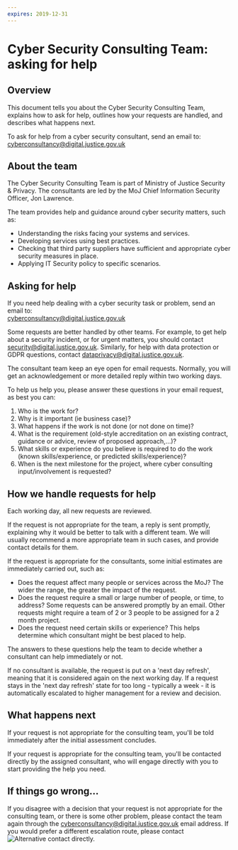 ```yaml
---
expires: 2019-12-31
---
```


# Cyber Security Consulting Team: asking for help

## Overview

This document tells you about the Cyber Security Consulting Team, explains how to ask for help, outlines how your requests are handled, and describes what happens next.

To ask for help from a cyber security consultant, send an email to:<br/>
[cyberconsultancy@digital.justice.gov.uk](mailto:cyberconsultancy@digital.justice.gov.uk)

## About the team

The Cyber Security Consulting Team is part of Ministry of Justice Security & Privacy. The consultants are led by the MoJ Chief Information Security Officer, Jon Lawrence.

The team provides help and guidance around cyber security matters, such as:

- Understanding the risks facing your systems and services.
- Developing services using best practices.
- Checking that third party suppliers have sufficient and appropriate cyber security measures in place.
- Applying IT Security policy to specific scenarios.

## Asking for help

If you need help dealing with a cyber security task or problem, send an email to:<br/>
[cyberconsultancy@digital.justice.gov.uk](mailto:cyberconsultancy@digital.justice.gov.uk)

Some requests are better handled by other teams. For example, to get help about a security incident, or for urgent matters, you should contact [security@digital.justice.gov.uk](mailto:security@digital.justice.gov.uk). Similarly, for help with data protection or GDPR questions, contact [dataprivacy@digital.justice.gov.uk](mailto:dataprivacy@digital.justice.gov.uk).

The consultant team keep an eye open for email requests. Normally, you will get an acknowledgement or more detailed reply within two working days.

To help us help you, please answer these questions in your email request, as best you can:

1.  Who is the work for?
2.  Why is it important (ie business case)?
3.  What happens if the work is not done (or not done on time)?
4.  What is the requirement (old-style accreditation on an existing contract, guidance or advice, review of proposed approach,...)?
5.  What skills or experience do you believe is required to do the work (known skills/experience, or predicted skills/experience)?
6.  When is the next milestone for the project, where cyber consulting input/involvement is requested?

## How we handle requests for help

Each working day, all new requests are reviewed.

If the request is not appropriate for the team, a reply is sent promptly, explaining why it would be better to talk with a different team. We will usually recommend a more appropriate team in such cases, and provide contact details for them.

If the request is appropriate for the consultants, some initial estimates are immediately carried out, such as:

- Does the request affect many people or services across the MoJ? The wider the range, the greater the impact of the request.
- Does the request require a small or large number of people, or time, to address? Some requests can be answered promptly by an email. Other requests might require a team of 2 or 3 people to be assigned for a 2 month project.
- Does the request need certain skills or experience? This helps determine which consultant might be best placed to help.

The answers to these questions help the team to decide whether a consultant can help immediately or not.

If no consultant is available, the request is put on a 'next day refresh', meaning that it is considered again on the next working day. If a request stays in the 'next day refresh' state for too long - typically a week - it is automatically escalated to higher management for a review and decision.

## What happens next

If your request is not appropriate for the consulting team, you'll be told immediately after the initial assessment concludes.

If your request is appropriate for the consulting team, you'll be contacted directly by the assigned consultant, who will engage directly with you to start providing the help you need.

## If things go wrong...

If you disagree with a decision that your request is not appropriate for the consulting team, or there is some other problem, please contact the team again through the [cyberconsultancy@digital.justice.gov.uk](mailto:cyberconsultancy@digital.justice.gov.uk) email address. If you would prefer a different escalation route, please contact <img src="https://s3-eu-west-2.amazonaws.com/intranet-prod-storage-1dvcquh7kophi/uploads/2019/02/7d4181b72d6583785cd81bc9726d50c9.gif" alt="Alternative contact"> directly.
